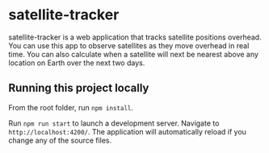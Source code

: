 # satellite-tracker

satellite-tracker is a web application that tracks satellite positions overhead. You can use this app to observe satellites as they move overhead in real time. You can also calculate when a satellite will next be nearest above any location on Earth over the next two days.

## Running this project locally

From the root folder, run `npm install`.

Run `npm run start` to launch a development server. Navigate to `http://localhost:4200/`. The application will automatically reload if you change any of the source files.
